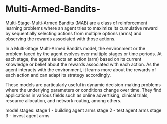 # Multi-Armed-Bandits-
Multi-Stage-Multi-Armed Bandits (MAB) are a class of reinforcement learning problems where an agent tries to maximize its cumulative reward by sequentially selecting actions from multiple options (arms) and observing the rewards associated with those actions.

In a Multi-Stage Multi-Armed Bandits model, the environment or the problem faced by the agent evolves over multiple stages or time periods. At each stage, the agent selects an action (arm) based on its current knowledge or belief about the rewards associated with each action. As the agent interacts with the environment, it learns more about the rewards of each action and can adapt its strategy accordingly.

These models are particularly useful in dynamic decision-making problems where the underlying parameters or conditions change over time. They find applications in various fields such as online advertising, clinical trials, resource allocation, and network routing, among others.

model stages:
stage 1 - building agent arms
stage 2 - test agent arms
stage 3 - invest agent arms

